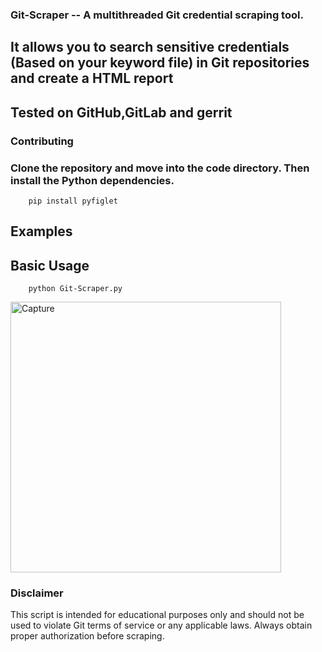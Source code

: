 ### Git-Scraper -- A multithreaded Git credential scraping tool.
## It allows you to search sensitive credentials (Based on your keyword file) in Git repositories and create a HTML report

  ## Tested on GitHub,GitLab and gerrit

### Contributing
### Clone the repository and move into the code directory. Then install the Python dependencies.
        pip install pyfiglet

## Examples
## Basic Usage
        python Git-Scraper.py

<img width="433" alt="Capture" src="https://github.com/skar4444/Git-Scraper/assets/43452298/4e3f86f4-6ca7-4050-bbee-527b5501733d">


### Disclaimer
This script is intended for educational purposes only and should not be used to violate Git terms of service or any applicable laws. Always obtain proper authorization before scraping.
